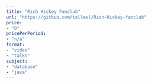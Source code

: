 ```yaml
---
title: "Rich Hickey Fanclub"
url: "https://github.com/tallesl/Rich-Hickey-fanclub"
price: 
- "0"
pricePerPeriod: 
- "n/a"
format: 
- "video"
- "talks"
subject: 
- "database"
- "java"
---
```

